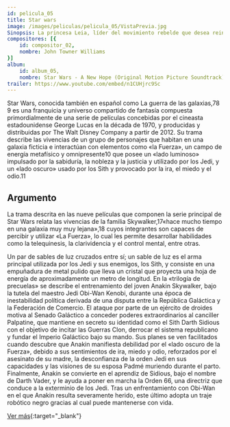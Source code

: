 ```yaml
---
id: pelicula_05
title: Star wars
image: /images/peliculas/pelicula_05/VistaPrevia.jpg
Sinopsis: La princesa Leia, líder del movimiento rebelde que desea reinstaurar la República en la galaxia en los tiempos ominosos del Imperio, es capturada por las Fuerzas Imperiales, capitaneadas por el implacable Darth Vader, el sirviente más fiel del Emperador. El intrépido y joven Luke Skywalker, ayudado por Han Solo, capitán de la nave espacial "El Halcón Milenario", y los androides, R2D2 y C3PO, serán los encargados de luchar contra el enemigo e intentar rescatar a la princesa para volver a instaurar la justicia en el seno de la galaxia. (FILMAFFINITY)
compositores: [{
    id: compositor_02,
    nombre: John Towner Williams
}]
album:
    id: album_05,
    nombre: Star Wars - A New Hope (Original Motion Picture Soundtrack)
trailer: https://www.youtube.com/embed/n1CUHjrc9Sc
---
```


Star Wars, conocida también en español como La guerra de las galaxias,7​8​9​ es una franquicia y universo compartido de fantasía compuesta primordialmente de una serie de películas concebidas por el cineasta estadounidense George Lucas en la década de 1970, y producidas y distribuidas por The Walt Disney Company a partir de 2012. Su trama describe las vivencias de un grupo de personajes que habitan en una galaxia ficticia e interactúan con elementos como «la Fuerza», un campo de energía metafísico y omnipresente10​ que posee un «lado luminoso» impulsado por la sabiduría, la nobleza y la justicia y utilizado por los Jedi, y un «lado oscuro» usado por los Sith y provocado por la ira, el miedo y el odio.11​

## Argumento

La trama descrita en las nueve películas que componen la serie principal de Star Wars relata las vivencias de la familia Skywalker,17​ «hace mucho tiempo en una galaxia muy muy lejana»,18​ cuyos integrantes son capaces de percibir y utilizar «La Fuerza», lo cual les permite desarrollar habilidades como la telequinesis, la clarividencia y el control mental, entre otras.

Un par de sables de luz cruzados entre sí; un sable de luz es el arma principal utilizada por los Jedi y sus enemigos, los Sith, y consiste en una empuñadura de metal pulido que lleva un cristal que proyecta una hoja de energía de aproximadamente un metro de longitud.
En la «trilogía de precuelas» se describe el entrenamiento del joven Anakin Skywalker, bajo la tutela del maestro Jedi Obi-Wan Kenobi, durante una época de inestabilidad política derivada de una disputa entre la República Galáctica y la Federación de Comercio. El ataque por parte de un ejército de droides motiva al Senado Galáctico a conceder poderes extraordinarios al canciller Palpatine, que mantiene en secreto su identidad como el Sith Darth Sidious con el objetivo de incitar las Guerras Clon, derrocar el sistema republicano y fundar el Imperio Galáctico bajo su mando. Sus planes se ven facilitados cuando descubre que Anakin manifiesta debilidad por el «lado oscuro de la Fuerza», debido a sus sentimientos de ira, miedo y odio, reforzados por el asesinato de su madre, la desconfianza de la orden Jedi en sus capacidades y las visiones de su esposa Padmé muriendo durante el parto. Finalmente, Anakin se convierte en el aprendiz de Sidious, bajo el nombre de Darth Vader, y le ayuda a poner en marcha la Orden 66, una directriz que conduce a la exterminio de los Jedi. Tras un enfrentamiento con Obi-Wan en el que Anakin resulta severamente herido, este último adopta un traje robótico negro gracias al cual puede mantenerse con vida.

[Ver más](https://es.wikipedia.org/wiki/Star_Wars){:target="_blank"}